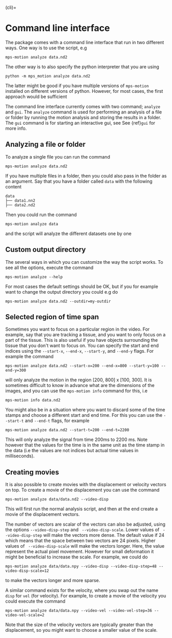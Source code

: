 (cli)=
# Command line interface

The package comes with a command line interface that run in two different ways. One way is to use the script, e.g
```
mps-motion analyze data.nd2
```
The other way is to also specify the python interpreter that you are using
```
python -m mps_motion analyze data.nd2
```
The latter might be good if you have multiple versions of `mps-motion` installed on different versions of python. However, for most cases, the first approach would be sufficient

The command line interface currently comes with two command; `analyze` and `gui`. The `analyze` command is used for performing an analysis of a file or folder by running the motion analysis and storing the results in a folder. The `gui` command is for starting an interactive gui, see See {ref}`gui` for more info.

## Analyzing a file or folder
To analyze a single file you can run the command
```
mps-motion analyze data.nd2
```

If you have multiple files in a folder, then you could also pass in the folder as an argument. Say that you have a folder called `data` with the following content
```
data
├── data1.nn2
├── data2.nd2
```
Then you could run the command
```
mps-motion analyze data
```
and the script will analyze the different datasets one by one

## Custom output directory
The several ways in which you can customize the way the script works. To see all the options, execute the command
```
mps-motion analyze --help
```
For most cases the default settings should be OK, but if you for example want to change the output directory you could e.g do
```
mps-motion analyze data.nd2 --outdir=my-outdir
```

## Selected region of time span
Sometimes you want to focus on a particular region in the video. For example, say that you are tracking a tissue, and you want to only focus on a part of the tissue. This is also useful if you have objects surrounding the tissue that you don't want to focus on. You can specify the start and end indices using the `--start-x`, `--end-x`, `--start-y`, and `--end-y` flags. For example the command
```
mps-motion analyze data.nd2 --start-x=200 --end-x=800 --start-y=100 --end-y=300
```
will only analyze the motion in the region [200, 800] x [100, 300]. It is sometimes difficult to know in advance what are the dimensions of the images, and you can use the `mps-motion info` command for this, i.e
```
mps-motion info data.nd2
```
You might also be in a situation where you want to discard some of the time stamps and choose a different start and end time. For this you can use the `--start-t` and `--end-t` flags, for example
```
mps-motion analyze data.nd2 --start-t=200 --end-t=2200
```
This will only analyze the signal from time 200ms to 2200 ms. Note however that the values for the time is in the same unit as the time stamp in the data (i.e the values are not indices but actual time values in milliseconds).

## Creating movies
It is also possible to create movies with the displacement or velocity vectors on top.
To create a movie of the displacement you can use the command
```
mps-motion analyze data/data.nd2 --video-disp
```
This will first run the normal analysis script, and then at the end create a movie of the displacement vectors.

The number of vectors are scalar of the vectors can also be adjusted, using the options `--video-disp-step` and ` --video-disp-scale`. Lower values of ` --video-disp-step` will make the vectors more dense. The default value if 24 which means that the space between two vectors are 24 pixels. Higher values of ` --video-disp-scale` will make the vectors longer. Here, the value represent the actual pixel movement. However for small deformation it might be beneficial to increase the scale. For example, we could do
```
mps-motion analyze data/data.npy --video-disp --video-disp-step=48 --video-disp-scale=12
```
to make the vectors longer and more sparse.

A similar command exists for the velocity, where you swap out the name `disp` for `vel` (for velocity). For example, to create a movie of the velocity you could execute the command
```
mps-motion analyze data/data.npy --video-vel --video-vel-step=36 --video-vel-scale=2
```
Note that the size of the velocity vectors are typically greater than the displacement, so you might want to choose a smaller value of the scale.
